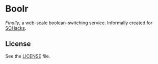 # Boolr

_Finally_, a web-scale boolean-switching service. Informally created for
[SOHacks](http://sohacks.com/).

## License

See the [LICENSE](LICENSE) file.

